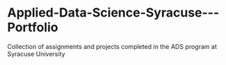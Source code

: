 # Applied-Data-Science-Syracuse---Portfolio
Collection of assignments and projects completed in the ADS program at Syracuse University
